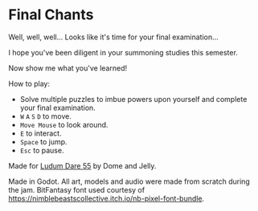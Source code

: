 # Final Chants

Well, well, well... Looks like it's time for your final examination...

I hope you've been diligent in your summoning studies this semester.

Now show me what you've learned!

How to play:

- Solve multiple puzzles to imbue powers upon yourself and complete your final examination.
- `W` `A` `S` `D` to move.
- `Move Mouse` to look around.
- `E` to interact.
- `Space` to jump.
- `Esc` to pause.

Made for [Ludum Dare 55](https://ldjam.com/events/ludum-dare/55/final-chants) by Dome and Jelly.

Made in Godot. All art, models and audio were made from scratch during the jam.
BitFantasy font used courtesy of https://nimblebeastscollective.itch.io/nb-pixel-font-bundle.
